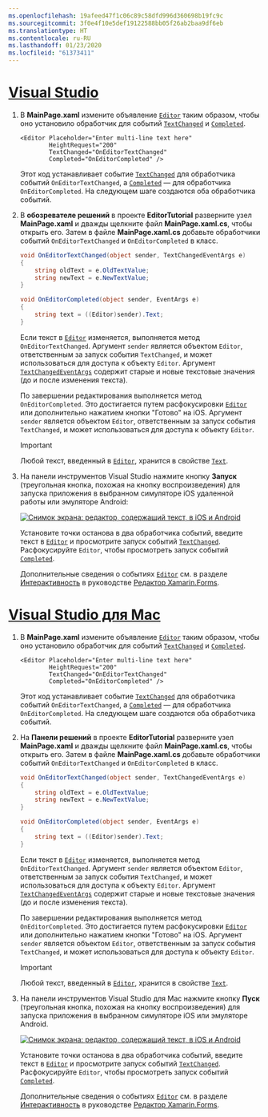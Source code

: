 ```yaml
---
ms.openlocfilehash: 19afeed47f1c06c89c58dfd996d360698b19fc9c
ms.sourcegitcommit: 3f0e4f10e5def19122588bb05f26ab2baa9df6eb
ms.translationtype: HT
ms.contentlocale: ru-RU
ms.lasthandoff: 01/23/2020
ms.locfileid: "61373411"
---
```

# <a name="visual-studiotabvswin"></a>[Visual Studio](#tab/vswin)

1. В **MainPage.xaml** измените объявление [`Editor`](xref:Xamarin.Forms.Editor) таким образом, чтобы оно установило обработчик для событий [`TextChanged`](xref:Xamarin.Forms.Editor.TextChanged) и [`Completed`](xref:Xamarin.Forms.Editor.Completed).

    ```xaml
    <Editor Placeholder="Enter multi-line text here"
            HeightRequest="200"
            TextChanged="OnEditorTextChanged"
            Completed="OnEditorCompleted" />
    ```

    Этот код устанавливает событие [`TextChanged`](xref:Xamarin.Forms.Editor.TextChanged) для обработчика событий `OnEditorTextChanged`, а [`Completed`](xref:Xamarin.Forms.Editor.Completed) — для обработчика `OnEditorCompleted`. На следующем шаге создаются оба обработчика событий.

1. В **обозревателе решений** в проекте **EditorTutorial** разверните узел **MainPage.xaml** и дважды щелкните файл **MainPage.xaml.cs**, чтобы открыть его. Затем в файле **MainPage.xaml.cs** добавьте обработчики событий `OnEditorTextChanged` и `OnEditorCompleted` в класс.

    ```csharp
    void OnEditorTextChanged(object sender, TextChangedEventArgs e)
    {
        string oldText = e.OldTextValue;
        string newText = e.NewTextValue;
    }

    void OnEditorCompleted(object sender, EventArgs e)
    {
        string text = ((Editor)sender).Text;
    }
    ```

    Если текст в [`Editor`](xref:Xamarin.Forms.Editor) изменяется, выполняется метод `OnEditorTextChanged`. Аргумент `sender` является объектом `Editor`, ответственным за запуск события `TextChanged`, и может использоваться для доступа к объекту `Editor`. Аргумент [`TextChangedEventArgs`](xref:Xamarin.Forms.TextChangedEventArgs) содержит старые и новые текстовые значения (до и после изменения текста).

    По завершении редактирования выполняется метод `OnEditorCompleted`. Это достигается путем расфокусировки [`Editor`](xref:Xamarin.Forms.Editor) или дополнительно нажатием кнопки "Готово" на iOS. Аргумент `sender` является объектом `Editor`, ответственным за запуск события `TextChanged`, и может использоваться для доступа к объекту `Editor`.

    > [!IMPORTANT]
    > Любой текст, введенный в [`Editor`](xref:Xamarin.Forms.Editor), хранится в свойстве [`Text`](xref:Xamarin.Forms.Editor.Text).

1. На панели инструментов Visual Studio нажмите кнопку **Запуск** (треугольная кнопка, похожая на кнопку воспроизведения) для запуска приложения в выбранном симуляторе iOS удаленной работы или эмуляторе Android:

    [![Снимок экрана: редактор, содержащий текст, в iOS и Android](../images/text-changes.png "Редактор с текстом")](../images/text-changes-large.png#lightbox "Редактор с текстом")

    Установите точки останова в два обработчика событий, введите текст в [`Editor`](xref:Xamarin.Forms.Editor) и просмотрите запуск событий [`TextChanged`](xref:Xamarin.Forms.Entry.TextChanged). Расфокусируйте `Editor`, чтобы просмотреть запуск событий [`Completed`](xref:Xamarin.Forms.Entry.Completed).

    Дополнительные сведения о событиях [`Editor`](xref:Xamarin.Forms.Editor) см. в разделе [Интерактивность](~/xamarin-forms/user-interface/text/editor.md#interactivity) в руководстве [Редактор Xamarin.Forms](~/xamarin-forms/user-interface/text/editor.md).

# <a name="visual-studio-for-mactabvsmac"></a>[Visual Studio для Mac](#tab/vsmac)

1. В **MainPage.xaml** измените объявление [`Editor`](xref:Xamarin.Forms.Editor) таким образом, чтобы оно установило обработчик для событий [`TextChanged`](xref:Xamarin.Forms.Editor.TextChanged) и [`Completed`](xref:Xamarin.Forms.Editor.Completed).

    ```xaml
    <Editor Placeholder="Enter multi-line text here"
            HeightRequest="200"
            TextChanged="OnEditorTextChanged"
            Completed="OnEditorCompleted" />
    ```

    Этот код устанавливает событие [`TextChanged`](xref:Xamarin.Forms.Editor.TextChanged) для обработчика событий `OnEditorTextChanged`, а [`Completed`](xref:Xamarin.Forms.Editor.Completed) — для обработчика `OnEditorCompleted`. На следующем шаге создаются оба обработчика событий.

1. На **Панели решений** в проекте **EditorTutorial** разверните узел **MainPage.xaml** и дважды щелкните файл **MainPage.xaml.cs**, чтобы открыть его. Затем в файле **MainPage.xaml.cs** добавьте обработчики событий `OnEditorTextChanged` и `OnEditorCompleted` в класс.

    ```csharp
    void OnEditorTextChanged(object sender, TextChangedEventArgs e)
    {
        string oldText = e.OldTextValue;
        string newText = e.NewTextValue;
    }

    void OnEditorCompleted(object sender, EventArgs e)
    {
        string text = ((Editor)sender).Text;
    }
    ```

    Если текст в [`Editor`](xref:Xamarin.Forms.Editor) изменяется, выполняется метод `OnEditorTextChanged`. Аргумент `sender` является объектом `Editor`, ответственным за запуск события `TextChanged`, и может использоваться для доступа к объекту `Editor`. Аргумент [`TextChangedEventArgs`](xref:Xamarin.Forms.TextChangedEventArgs) содержит старые и новые текстовые значения (до и после изменения текста).

    По завершении редактирования выполняется метод `OnEditorCompleted`. Это достигается путем расфокусировки [`Editor`](xref:Xamarin.Forms.Editor) или дополнительно нажатием кнопки "Готово" на iOS. Аргумент `sender` является объектом `Editor`, ответственным за запуск события `TextChanged`, и может использоваться для доступа к объекту `Editor`.

    > [!IMPORTANT]
    > Любой текст, введенный в [`Editor`](xref:Xamarin.Forms.Editor), хранится в свойстве [`Text`](xref:Xamarin.Forms.Editor.Text).

1. На панели инструментов Visual Studio для Mac нажмите кнопку **Пуск** (треугольная кнопка, похожая на кнопку воспроизведения) для запуска приложения в выбранном симуляторе iOS или эмуляторе Android.

    [![Снимок экрана: редактор, содержащий текст, в iOS и Android](../images/text-changes.png "Редактор с текстом")](../images/text-changes-large.png#lightbox "Редактор с текстом")

    Установите точки останова в два обработчика событий, введите текст в [`Editor`](xref:Xamarin.Forms.Editor) и просмотрите запуск событий [`TextChanged`](xref:Xamarin.Forms.Entry.TextChanged). Расфокусируйте `Editor`, чтобы просмотреть запуск событий [`Completed`](xref:Xamarin.Forms.Entry.Completed).

    Дополнительные сведения о событиях [`Editor`](xref:Xamarin.Forms.Editor) см. в разделе [Интерактивность](~/xamarin-forms/user-interface/text/editor.md#interactivity) в руководстве [Редактор Xamarin.Forms](~/xamarin-forms/user-interface/text/editor.md).
